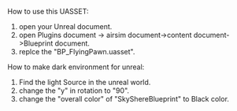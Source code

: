 How to use this UASSET:
1. open your Unreal document.
2. open Plugins document -> airsim document->content document->Blueprint document.
3. replce the "BP_FlyingPawn.uasset".

How to make dark environment for unreal:
1. Find the light Source in the unreal world.
2. change the "y" in rotation to "90".
3. change the "overall color" of "SkyShereBlueprint" to Black color.
